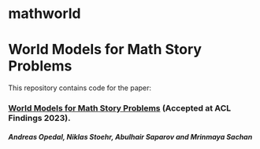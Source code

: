 # mathworld

# World Models for Math Story Problems

This repository contains code for the paper:

### [World Models for Math Story Problems](https://arxiv.org/) (Accepted at ACL Findings 2023).  
#### _Andreas Opedal, Niklas Stoehr, Abulhair Saparov and Mrinmaya Sachan_
